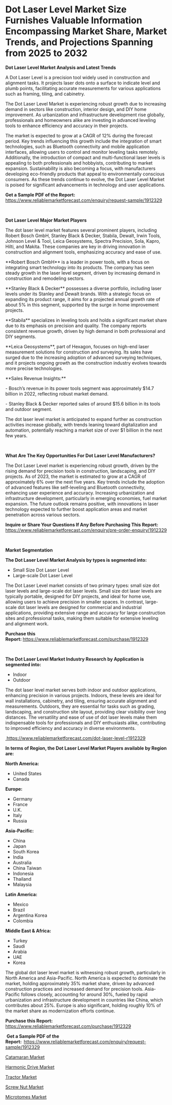<p><h1>Dot Laser Level Market Size Furnishes Valuable Information Encompassing Market Share, Market Trends, and Projections Spanning from 2025 to 2032</h1></p><p><strong>Dot Laser Level Market Analysis and Latest Trends</strong></p>
<p><p>A Dot Laser Level is a precision tool widely used in construction and alignment tasks. It projects laser dots onto a surface to indicate level and plumb points, facilitating accurate measurements for various applications such as framing, tiling, and cabinetry. </p><p>The Dot Laser Level Market is experiencing robust growth due to increasing demand in sectors like construction, interior design, and DIY home improvement. As urbanization and infrastructure development rise globally, professionals and homeowners alike are investing in advanced leveling tools to enhance efficiency and accuracy in their projects. </p><p>The market is expected to grow at a CAGR of 12% during the forecast period. Key trends influencing this growth include the integration of smart technologies, such as Bluetooth connectivity and mobile application interfaces, allowing users to control and monitor leveling tasks remotely. Additionally, the introduction of compact and multi-functional laser levels is appealing to both professionals and hobbyists, contributing to market expansion. Sustainability is also becoming a focus, with manufacturers developing eco-friendly products that appeal to environmentally conscious consumers. As these trends continue to evolve, the Dot Laser Level Market is poised for significant advancements in technology and user applications.</p></p>
<p><strong>Get a Sample PDF of the Report:&nbsp;</strong> <a href="https://www.reliablemarketforecast.com/enquiry/request-sample/1912329?utm_campaign=1169&utm_medium=2&utm_source=Github&utm_content=ia&utm_term=11042025&utm_id=dot-laser-level">https://www.reliablemarketforecast.com/enquiry/request-sample/1912329</a></p>
<p>&nbsp;</p>
<p><strong>Dot Laser Level Major Market Players</strong></p>
<p><p>The dot laser level market features several prominent players, including Robert Bosch GmbH, Stanley Black & Decker, Stabila, Dewalt, Irwin Tools, Johnson Level & Tool, Leica Geosystems, Spectra Precision, Sola, Kapro, Hilti, and Makita. These companies are key in driving innovation in construction and alignment tools, emphasizing accuracy and ease of use.</p><p>**Robert Bosch GmbH** is a leader in power tools, with a focus on integrating smart technology into its products. The company has seen steady growth in the laser level segment, driven by increasing demand in construction and remodeling sectors.</p><p>**Stanley Black & Decker** possesses a diverse portfolio, including laser levels under its Stanley and Dewalt brands. With a strategic focus on expanding its product range, it aims for a projected annual growth rate of about 5% in this segment, supported by the surge in home improvement projects.</p><p>**Stabila** specializes in leveling tools and holds a significant market share due to its emphasis on precision and quality. The company reports consistent revenue growth, driven by high demand in both professional and DIY segments.</p><p>**Leica Geosystems**, part of Hexagon, focuses on high-end laser measurement solutions for construction and surveying. Its sales have surged due to the increasing adoption of advanced surveying techniques, and it projects ongoing growth as the construction industry evolves towards more precise technologies.</p><p>**Sales Revenue Insights:** </p><p>- Bosch’s revenue in its power tools segment was approximately $14.7 billion in 2022, reflecting robust market demand.</p><p>- Stanley Black & Decker reported sales of around $15.6 billion in its tools and outdoor segment.</p><p>The dot laser level market is anticipated to expand further as construction activities increase globally, with trends leaning toward digitalization and automation, potentially reaching a market size of over $1 billion in the next few years.</p></p>
<p>&nbsp;</p>
<p><strong>What Are The Key Opportunities For Dot Laser Level Manufacturers?</strong></p>
<p><p>The Dot Laser Level market is experiencing robust growth, driven by the rising demand for precision tools in construction, landscaping, and DIY projects. As of 2023, the market is estimated to grow at a CAGR of approximately 6% over the next five years. Key trends include the adoption of advanced features like self-leveling and Bluetooth connectivity, enhancing user experience and accuracy. Increasing urbanization and infrastructure development, particularly in emerging economies, fuel market expansion. The future outlook remains positive, with innovations in laser technology expected to further boost application areas and market penetration across various sectors.</p></p>
<p><strong>Inquire or Share Your Questions If Any Before Purchasing This Report:</strong> <a href="https://www.reliablemarketforecast.com/enquiry/pre-order-enquiry/1912329?utm_campaign=1169&utm_medium=2&utm_source=Github&utm_content=ia&utm_term=11042025&utm_id=dot-laser-level">https://www.reliablemarketforecast.com/enquiry/pre-order-enquiry/1912329</a></p>
<p>&nbsp;</p>
<p><strong>Market Segmentation</strong></p>
<p><strong>The Dot Laser Level Market Analysis by types is segmented into:</strong></p>
<p><ul><li>Small Size Dot Laser Level</li><li>Large-scale Dot Laser Level</li></ul></p>
<p><p>The Dot Laser Level market consists of two primary types: small size dot laser levels and large-scale dot laser levels. Small size dot laser levels are typically portable, designed for DIY projects, and ideal for home use, allowing users to achieve precision in smaller spaces. In contrast, large-scale dot laser levels are designed for commercial and industrial applications, providing extensive range and accuracy for large construction sites and professional tasks, making them suitable for extensive leveling and alignment work.</p></p>
<p><strong>Purchase this Report:&nbsp;</strong><a href="https://www.reliablemarketforecast.com/purchase/1912329?utm_campaign=1169&utm_medium=2&utm_source=Github&utm_content=ia&utm_term=11042025&utm_id=dot-laser-level">https://www.reliablemarketforecast.com/purchase/1912329</a></p>
<p>&nbsp;</p>
<p><strong>The Dot Laser Level Market Industry Research by Application is segmented into:</strong></p>
<p><ul><li>Indoor</li><li>Outdoor</li></ul></p>
<p><p>The dot laser level market serves both indoor and outdoor applications, enhancing precision in various projects. Indoors, these levels are ideal for wall installations, cabinetry, and tiling, ensuring accurate alignment and measurements. Outdoors, they are essential for tasks such as grading, landscaping, and construction site layout, providing clear visibility over long distances. The versatility and ease of use of dot laser levels make them indispensable tools for professionals and DIY enthusiasts alike, contributing to improved efficiency and accuracy in diverse environments.</p></p>
<p><a href="https://www.reliablemarketforecast.com/dot-laser-level-r1912329?utm_campaign=1169&utm_medium=2&utm_source=Github&utm_content=ia&utm_term=11042025&utm_id=dot-laser-level">&nbsp;https://www.reliablemarketforecast.com/dot-laser-level-r1912329</a></p>
<p><strong>In terms of Region, the Dot Laser Level Market Players available by Region are:</strong></p>
<p>
    <p> <strong> North America: </strong>
        <ul>
            <li>United States</li>
            <li>Canada</li>
        </ul>
        </p> 
    <p> <strong> Europe: </strong>
        <ul>
            <li>Germany</li>
            <li>France</li>
            <li>U.K.</li>
            <li>Italy</li>
            <li>Russia</li>
        </ul>
        </p> 
    <p> <strong> Asia-Pacific: </strong>
        <ul>
            <li>China</li>
            <li>Japan</li>
            <li>South Korea</li>
            <li>India</li>
            <li>Australia</li>
            <li>China Taiwan</li>
            <li>Indonesia</li>
            <li>Thailand</li>
            <li>Malaysia</li>
        </ul>
        </p> 
    <p> <strong> Latin America: </strong>
        <ul>
            <li>Mexico</li>
            <li>Brazil</li>
            <li>Argentina Korea</li>
            <li>Colombia</li>
        </ul>
        </p> 
    <p> <strong> Middle East & Africa: </strong>
        <ul>
            <li>Turkey</li>
            <li>Saudi</li>
            <li>Arabia</li>
            <li>UAE</li>
            <li>Korea</li>
        </ul>
    </p>
    </p>
<p><p>The global dot laser level market is witnessing robust growth, particularly in North America and Asia-Pacific. North America is expected to dominate the market, holding approximately 35% market share, driven by advanced construction practices and increased demand for precision tools. Asia-Pacific follows closely, accounting for around 30%, fueled by rapid urbanization and infrastructure development in countries like China, which contributes about 25%. Europe is also significant, holding roughly 10% of the market share as modernization efforts continue.</p></p>
<p><strong>Purchase this Report: </strong><a href="https://www.reliablemarketforecast.com/purchase/1912329?utm_campaign=1169&utm_medium=2&utm_source=Github&utm_content=ia&utm_term=11042025&utm_id=dot-laser-level">https://www.reliablemarketforecast.com/purchase/1912329</a></p>
<p>&nbsp;<strong>Get a Sample PDF of the Report:&nbsp;&nbsp;</strong><a href="https://www.reliablemarketforecast.com/enquiry/request-sample/1912329?utm_campaign=1169&utm_medium=2&utm_source=Github&utm_content=ia&utm_term=11042025&utm_id=dot-laser-level">https://www.reliablemarketforecast.com/enquiry/request-sample/1912329</a></p>
<p><strong></strong></p>
<p><p><a href="https://github.com/mehakmiamid1/Market-Research-Report-List-1/blob/main/catamaran-market.md?utm_campaign=1169&utm_medium=2&utm_source=Github&utm_content=ia&utm_term=11042025&utm_id=dot-laser-level">Catamaran Market</a></p><p><a href="https://github.com/guleealhani/Market-Research-Report-List-1/blob/main/harmonic-drive-market.md?utm_campaign=1169&utm_medium=2&utm_source=Github&utm_content=ia&utm_term=11042025&utm_id=dot-laser-level">Harmonic Drive Market</a></p><p><a href="https://github.com/cachaskluwe/Market-Research-Report-List-1/blob/main/tractor-market.md?utm_campaign=1169&utm_medium=2&utm_source=Github&utm_content=ia&utm_term=11042025&utm_id=dot-laser-level">Tractor Market</a></p><p><a href="https://github.com/cobinaydin13/Market-Research-Report-List-1/blob/main/screw-nut-market.md?utm_campaign=1169&utm_medium=2&utm_source=Github&utm_content=ia&utm_term=11042025&utm_id=dot-laser-level">Screw Nut Market</a></p><p><a href="https://github.com/osamhcombre/Market-Research-Report-List-1/blob/main/microtomes-market.md?utm_campaign=1169&utm_medium=2&utm_source=Github&utm_content=ia&utm_term=11042025&utm_id=dot-laser-level">Microtomes Market</a></p></p>